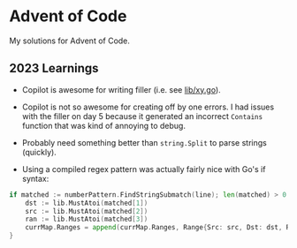 # Advent of Code

My solutions for Advent of Code.

## 2023 Learnings

- Copilot is awesome for writing filler (i.e. see [lib/xy.go](lib/xy.go)).

- Copilot is not so awesome for creating off by one errors. I had issues with the filler on day 5 because it generated an incorrect
  `Contains` function that was kind of annoying to debug.

- Probably need something better than `string.Split` to parse strings (quickly).

- Using a compiled regex pattern was actually fairly nice with Go's if syntax:

```go
if matched := numberPattern.FindStringSubmatch(line); len(matched) > 0 {
    dst := lib.MustAtoi(matched[1])
    src := lib.MustAtoi(matched[2])
    ran := lib.MustAtoi(matched[3])
    currMap.Ranges = append(currMap.Ranges, Range{Src: src, Dst: dst, Ran: ran})
}
```
